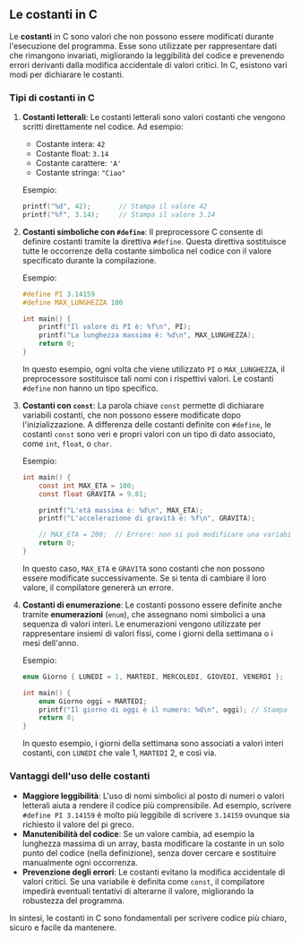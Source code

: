 ## Le costanti in C

Le **costanti** in C sono valori che non possono essere modificati durante l'esecuzione del programma. Esse sono utilizzate per rappresentare dati che rimangono invariati, migliorando la leggibilità del codice e prevenendo errori derivanti dalla modifica accidentale di valori critici. In C, esistono vari modi per dichiarare le costanti.

### Tipi di costanti in C

1. **Costanti letterali**:
   Le costanti letterali sono valori costanti che vengono scritti direttamente nel codice. Ad esempio:
   
   - Costante intera: `42`
   - Costante float: `3.14`
   - Costante carattere: `'A'`
   - Costante stringa: `"Ciao"`

   Esempio:
   ```c
   printf("%d", 42);       // Stampa il valore 42
   printf("%f", 3.14);     // Stampa il valore 3.14
   ```

2. **Costanti simboliche con `#define`**:
   Il preprocessore C consente di definire costanti tramite la direttiva `#define`. Questa direttiva sostituisce tutte le occorrenze della costante simbolica nel codice con il valore specificato durante la compilazione.

   Esempio:
   ```c
   #define PI 3.14159
   #define MAX_LUNGHEZZA 100

   int main() {
       printf("Il valore di PI è: %f\n", PI);
       printf("La lunghezza massima è: %d\n", MAX_LUNGHEZZA);
       return 0;
   }
   ```

   In questo esempio, ogni volta che viene utilizzato `PI` o `MAX_LUNGHEZZA`, il preprocessore sostituisce tali nomi con i rispettivi valori. Le costanti `#define` non hanno un tipo specifico.

3. **Costanti con `const`**:
   La parola chiave `const` permette di dichiarare variabili costanti, che non possono essere modificate dopo l'inizializzazione. A differenza delle costanti definite con `#define`, le costanti `const` sono veri e propri valori con un tipo di dato associato, come `int`, `float`, o `char`.

   Esempio:
   ```c
   int main() {
       const int MAX_ETA = 100;
       const float GRAVITA = 9.81;

       printf("L'età massima è: %d\n", MAX_ETA);
       printf("L'accelerazione di gravità è: %f\n", GRAVITA);

       // MAX_ETA = 200;  // Errore: non si può modificare una variabile const
       return 0;
   }
   ```

   In questo caso, `MAX_ETA` e `GRAVITA` sono costanti che non possono essere modificate successivamente. Se si tenta di cambiare il loro valore, il compilatore genererà un errore.

4. **Costanti di enumerazione**:
   Le costanti possono essere definite anche tramite **enumerazioni** (`enum`), che assegnano nomi simbolici a una sequenza di valori interi. Le enumerazioni vengono utilizzate per rappresentare insiemi di valori fissi, come i giorni della settimana o i mesi dell'anno.

   Esempio:
   ```c
   enum Giorno { LUNEDI = 1, MARTEDI, MERCOLEDI, GIOVEDI, VENERDI };

   int main() {
       enum Giorno oggi = MARTEDI;
       printf("Il giorno di oggi è il numero: %d\n", oggi); // Stampa 2
       return 0;
   }
   ```

   In questo esempio, i giorni della settimana sono associati a valori interi costanti, con `LUNEDI` che vale 1, `MARTEDI` 2, e così via.

### Vantaggi dell'uso delle costanti

- **Maggiore leggibilità**: L'uso di nomi simbolici al posto di numeri o valori letterali aiuta a rendere il codice più comprensibile. Ad esempio, scrivere `#define PI 3.14159` è molto più leggibile di scrivere `3.14159` ovunque sia richiesto il valore del pi greco.
- **Manutenibilità del codice**: Se un valore cambia, ad esempio la lunghezza massima di un array, basta modificare la costante in un solo punto del codice (nella definizione), senza dover cercare e sostituire manualmente ogni occorrenza.
- **Prevenzione degli errori**: Le costanti evitano la modifica accidentale di valori critici. Se una variabile è definita come `const`, il compilatore impedirà eventuali tentativi di alterarne il valore, migliorando la robustezza del programma.

In sintesi, le costanti in C sono fondamentali per scrivere codice più chiaro, sicuro e facile da mantenere.